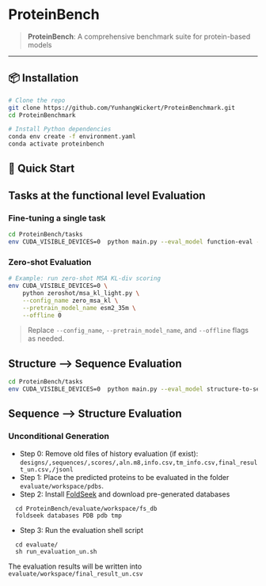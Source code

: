 # ProteinBench

> **ProteinBench**: A comprehensive benchmark suite for protein-based models

---

## 📦 Installation

```bash
# Clone the repo
git clone https://github.com/YunhangWickert/ProteinBenchmark.git
cd ProteinBenchmark

# Install Python dependencies
conda env create -f environment.yaml
conda activate proteinbench
```
## 🚀 Quick Start
## Tasks at the functional level Evaluation
### Fine-tuning a single task

```bash
cd ProteinBench/tasks
env CUDA_VISIBLE_DEVICES=0  python main.py --eval_model function-eval --pretrain_model_name esm2_650m --lr 1e-4 --lr_scheduler cosine --config_name fitness_prediction
```

### Zero-shot Evaluation

```bash
# Example: run zero-shot MSA KL-div scoring
env CUDA_VISIBLE_DEVICES=0 \
    python zeroshot/msa_kl_light.py \
    --config_name zero_msa_kl \
    --pretrain_model_name esm2_35m \
    --offline 0
```

> Replace `--config_name`, `--pretrain_model_name`, and `--offline` flags as needed.

## Structure --> Sequence Evaluation

```bash
cd ProteinBench/tasks
env CUDA_VISIBLE_DEVICES=0  python main.py --eval_model structure-to-sequence-eval --pretrain_model_name AlphaDesign --lr 1e-3 --lr_scheduler onecycle
```
## Sequence --> Structure Evaluation
### Unconditional Generation

- Step 0: Remove old files of history evaluation (if exist): ```designs/,sequences/,scores/,aln.m8,info.csv,tm_info.csv,final_result_un.csv,/jsonl```
- Step 1: Place the predicted proteins to be evaluated in the folder ```evaluate/workspace/pdbs```.
- Step 2: Install [FoldSeek](https://github.com/steineggerlab/foldseek) and download pre-generated databases
```shell
  cd ProteinBench/evaluate/workspace/fs_db
  foldseek databases PDB pdb tmp
```
- Step 3: Run the evaluation shell script 
```shell
  cd evaluate/
  sh run_evaluation_un.sh
```
The evaluation results will be written into ```evaluate/workspace/final_result_un.csv``` 
